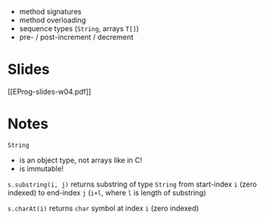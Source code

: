 
- method signatures
- method overloading
- sequence types (`String`, arrays `T[]`)
- pre- / post-increment / decrement


# Slides

[[EProg-slides-w04.pdf]]

# Notes

`String`
- is an object type, not arrays like in C!
- is immutable!

`s.substring(i, j)` returns substring of type `String` from start-index `i` (zero indexed) to end-index `j` (`i+l`, where `l` is length of substring)

`s.charAt(i)` returns `char` symbol at index `i` (zero indexed)

